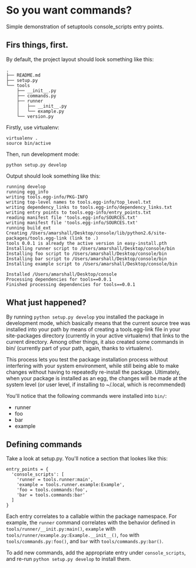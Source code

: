 So you want commands?
=====================

Simple demonstration of setuptools console_scripts entry points.

Firs things, first.
-------------------

By default, the project layout should look something like this:

    .
    ├── README.md
    ├── setup.py
    └── tools
        ├── __init__.py
        ├── commands.py
        ├── runner
        │   ├── __init__.py
        │   └── example.py
        └── version.py

Firstly, use virtualenv:

    virtualenv .
    source bin/active

Then, run development mode:

    python setup.py develop

Output should look something like this:

    running develop
    running egg_info
    writing tools.egg-info/PKG-INFO
    writing top-level names to tools.egg-info/top_level.txt
    writing dependency_links to tools.egg-info/dependency_links.txt
    writing entry points to tools.egg-info/entry_points.txt
    reading manifest file 'tools.egg-info/SOURCES.txt'
    writing manifest file 'tools.egg-info/SOURCES.txt'
    running build_ext
    Creating /Users/amarshall/Desktop/console/lib/python2.6/site-packages/tools.egg-link (link to .)
    tools 0.0.1 is already the active version in easy-install.pth
    Installing runner script to /Users/amarshall/Desktop/console/bin
    Installing foo script to /Users/amarshall/Desktop/console/bin
    Installing bar script to /Users/amarshall/Desktop/console/bin
    Installing example script to /Users/amarshall/Desktop/console/bin

    Installed /Users/amarshall/Desktop/console
    Processing dependencies for tools==0.0.1
    Finished processing dependencies for tools==0.0.1

What just happened?
-------------------

By running ``python setup.py develop`` you installed the package in
development mode, which basically means that the current source tree was
installed into your path by means of creating a tools.egg-link file in your
site-packages directory (currently in your active virtualenv) that links to
the current directory.  Among other things, it also created some commands in
bin/ (currently part of your path, again, thanks to virtualenv).

This process lets you test the package installation process without interfering
with your system environment, while still being able to make changes without
having to repeatedly re-install the package.  Ultimately, when your package is
installed as an egg, the changes will be made at the system level (or user
level, if installing to ~/.local, which is recommended)

You'll notice that the following commands were installed into ``bin/``:

- runner
- foo
- bar
- example

Defining commands
-----------------

Take a look at setup.py.  You'll notice a section that lookes like this:

    entry_points = {
      'console_scripts': [
        'runner = tools.runner:main',
        'example = tools.runner.example:Example',
        'foo = tools.commands:foo',
        'bar = tools.commands:bar'
      ]
    }

Each entry correlates to a callable within the package namespace.  For example,
the ``runner`` command correlates with the behavior defined in
``tools/runner/__init.py:main()``, ``example`` with
``tools/runner/example.py:Example.__init__()``, ``foo`` with
``tools/commands.py:foo()``, and ``bar`` with ``tools/commands.py:bar()``.

To add new commands, add the appropriate entry under ``console_scripts``, and
re-run ``python setup.py develop`` to install them.